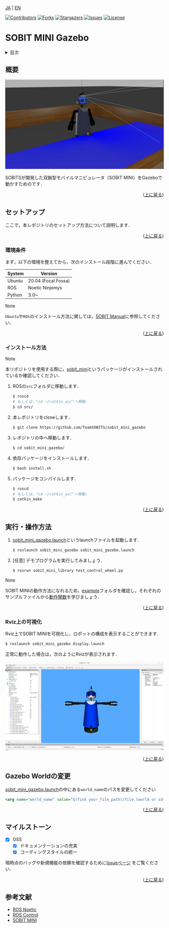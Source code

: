 <a name="readme-top"></a>

[JA](README.md) | [EN](README.en.md)

[![Contributors][contributors-shield]][contributors-url]
[![Forks][forks-shield]][forks-url]
[![Stargazers][stars-shield]][stars-url]
[![Issues][issues-shield]][issues-url]
[![License][license-shield]][license-url]

# SOBIT MINI Gazebo

<!--目次-->
<details>
   <summary>目次</summary>
   <ol>
    <li>
      <a href="#概要">概要</a>
    </li>
    <li>
      <a href="#環境構築">環境構築</a>
      <ul>
        <li><a href="#環境条件">環境条件</a></li>
        <li><a href="#インストール方法">インストール方法</a></li>
      </ul>
    </li>
    <li>
    <a href="#実行操作方法">実行・操作方法</a>
      <ul>
        <li><a href="#Rviz上の可視化">Rviz上の可視化</a></li>
      </ul>
    </li>
    <li><a href="#gazebo-worldの変更">Gazebo Worldの変更</a></li>
    <li><a href="#マイルストーン">マイルストーン</a></li>
    <li><a href="#参考文献">参考文献</a></li>
   </ol>
</details>

<!--レポジトリの概要-->
## 概要
![](img/sobit_mini_gazebo.png)

SOBITSが開発した双腕型モバイルマニピュレータ（SOBIT MINI）をGazeboで動かすためのです．

<p align="right">(<a href="#readme-top">上に戻る</a>)</p>


<!-- セットアップ -->
## セットアップ

ここで，本レポジトリのセットアップ方法について説明します．

<p align="right">(<a href="#readme-top">上に戻る</a>)</p>


### 環境条件

まず，以下の環境を整えてから，次のインストール段階に進んでください．

| System  | Version |
| ------------- | ------------- |
| Ubuntu | 20.04 (Focal Fossa) |
| ROS | Noetic Ninjemys |
| Python | 3.0~ |

> [!NOTE]
> `Ubuntu`や`ROS`のインストール方法に関しては，[SOBIT Manual](https://github.com/TeamSOBITS/sobits_manual#%E9%96%8B%E7%99%BA%E7%92%B0%E5%A2%83%E3%81%AB%E3%81%A4%E3%81%84%E3%81%A6)に参照してください．

<p align="right">(<a href="#readme-top">上に戻る</a>)</p>


### インストール方法

> [!NOTE]
> 本リポジトリを使用する際に，[sobit_mini](https://github.com/TeamSOBITS/sobit_mini)というパッケージがインストールされているか確認してください．

1. ROSの`src`フォルダに移動します．
   ```sh
   $ roscd
   # もしくは，"cd ~/catkin_ws/"へ移動．
   $ cd src/
   ```
2. 本レポジトリをcloneします．
   ```sh
   $ git clone https://github.com/TeamSOBITS/sobit_mini_gazebo
   ```
3. レポジトリの中へ移動します．
   ```sh
   $ cd sobit_mini_gazebo/
   ```
4. 依存パッケージをインストールします．
   ```sh
   $ bash install.sh
   ```
5. パッケージをコンパイルします．
   ```sh
   $ roscd
   # もしくは，"cd ~/catkin_ws/"へ移動．
   $ catkin_make
   ```

<p align="right">(<a href="#readme-top">上に戻る</a>)</p>


<!-- 実行・操作方法 -->
## 実行・操作方法

1. [sobit_mini_gazebo.launch](launch/sobit_mini_gazebo.launch)というlaunchファイルを起動します．
   ```sh
   $ roslaunch sobit_mini_gazebo sobit_mini_gazebo.launch
   ```
2. [任意] デモプログラムを実行してみましょう．
   ```sh
   $ rosrun sobit_mini_library test_control_wheel.py
   ```

> [!NOTE]
> SOBIT MINIの動作方法になれるため，[example](https://github.com/TeamSOBITS/sobit_mini/tree/noetic-devel/sobit_mini_library/example)フォルダを確認し，それぞれのサンプルファイルから[動作関数](https://github.com/TeamSOBITS/sobit_mini.git)を学びましょう．

<p align="right">(<a href="#readme-top">上に戻る</a>)</p>


### Rviz上の可視化
Rviz上でSOBIT MINIを可視化し，ロボットの構成を表示することができます．

```sh
$ roslaunch sobit_mini_gazebo display.launch
```

正常に動作した場合は，次のようにRvizが表示されます．

![SOBIT MINI Display with Rviz](img/sobit_mini_display.png)

<p align="right">(<a href="#readme-top">上に戻る</a>)</p>


<!-- Gazebo Worldの変更 -->
## Gazebo Worldの変更
[sobit_mini_gazebo.launch](sobit_mini_gazebo/launch/sobit_mini_gazebo.launch)の中にある`world_name`のパスを変更してください
```xml
<arg name="world_name" value="$(find your_file_path)/file.(world or sdf)"/>
```

<p align="right">(<a href="#readme-top">上に戻る</a>)</p>


<!-- マイルストーン -->
## マイルストーン

- [x] OSS
    - [x] ドキュメンテーションの充実
    - [x] コーディングスタイルの統一

現時点のバッグや新規機能の依頼を確認するために[Issueページ][license-url] をご覧ください．

<p align="right">(<a href="#readme-top">上に戻る</a>)</p>

<!-- 参考文献 -->
## 参考文献

* [ROS Noetic](http://wiki.ros.org/noetic)
* [ROS Control](http://wiki.ros.org/ros_control)
* [SOBIT MINI](https://github.com/TeamSOBITS/sobit_mini)


<!-- MARKDOWN LINKS & IMAGES -->
<!-- https://www.markdownguide.org/basic-syntax/#reference-style-links -->
[contributors-shield]: https://img.shields.io/github/contributors/TeamSOBITS/sobit_mini_gazebo.svg?style=for-the-badge
[contributors-url]: https://github.com/TeamSOBITS/sobit_mini_gazebo/graphs/contributors
[forks-shield]: https://img.shields.io/github/forks/TeamSOBITS/sobit_mini_gazebo.svg?style=for-the-badge
[forks-url]: https://github.com/TeamSOBITS/sobit_mini_gazebo/network/members
[stars-shield]: https://img.shields.io/github/stars/TeamSOBITS/sobit_mini_gazebo.svg?style=for-the-badge
[stars-url]: https://github.com/TeamSOBITS/sobit_mini_gazebo/stargazers
[issues-shield]: https://img.shields.io/github/issues/TeamSOBITS/sobit_mini_gazebo.svg?style=for-the-badge
[issues-url]: https://github.com/TeamSOBITS/sobit_mini_gazebo/issues
[license-shield]: https://img.shields.io/github/license/TeamSOBITS/sobit_mini_gazebo.svg?style=for-the-badge
[license-url]: LICENSE
